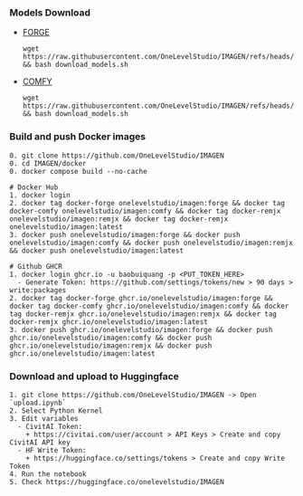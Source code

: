 ### Models Download
* [FORGE](https://raw.githubusercontent.com/OneLevelStudio/IMAGEN/refs/heads/main/docker/forge/download_models.sh)
  ```
  wget https://raw.githubusercontent.com/OneLevelStudio/IMAGEN/refs/heads/main/docker/forge/download_models.sh && bash download_models.sh
  ```
* [COMFY](https://raw.githubusercontent.com/OneLevelStudio/IMAGEN/refs/heads/main/docker/comfy/download_models.sh)
  ```
  wget https://raw.githubusercontent.com/OneLevelStudio/IMAGEN/refs/heads/main/docker/comfy/download_models.sh && bash download_models.sh
  ```

### Build and push Docker images

```
0. git clone https://github.com/OneLevelStudio/IMAGEN
0. cd IMAGEN/docker
0. docker compose build --no-cache

# Docker Hub
1. docker login
2. docker tag docker-forge onelevelstudio/imagen:forge && docker tag docker-comfy onelevelstudio/imagen:comfy && docker tag docker-remjx onelevelstudio/imagen:remjx && docker tag docker-remjx onelevelstudio/imagen:latest
3. docker push onelevelstudio/imagen:forge && docker push onelevelstudio/imagen:comfy && docker push onelevelstudio/imagen:remjx && docker push onelevelstudio/imagen:latest

# Github GHCR
1. docker login ghcr.io -u baobuiquang -p <PUT_TOKEN_HERE>
  - Generate Token: https://github.com/settings/tokens/new > 90 days > write:packages
2. docker tag docker-forge ghcr.io/onelevelstudio/imagen:forge && docker tag docker-comfy ghcr.io/onelevelstudio/imagen:comfy && docker tag docker-remjx ghcr.io/onelevelstudio/imagen:remjx && docker tag docker-remjx ghcr.io/onelevelstudio/imagen:latest
3. docker push ghcr.io/onelevelstudio/imagen:forge && docker push ghcr.io/onelevelstudio/imagen:comfy && docker push ghcr.io/onelevelstudio/imagen:remjx && docker push ghcr.io/onelevelstudio/imagen:latest
```

### Download and upload to Huggingface

```
1. git clone https://github.com/OneLevelStudio/IMAGEN -> Open `upload.ipynb`
2. Select Python Kernel
3. Edit variables
  - CivitAI Token:
    + https://civitai.com/user/account > API Keys > Create and copy CivitAI API key
  - HF Write Token:
    + https://huggingface.co/settings/tokens > Create and copy Write Token
4. Run the notebook
5. Check https://huggingface.co/onelevelstudio/IMAGEN
```
